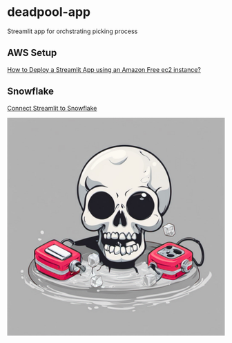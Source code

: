 # deadpool-app
 
 Streamlit app for orchstrating picking process


 ## AWS Setup
 [How to Deploy a Streamlit App using an Amazon Free ec2 instance?](https://towardsdatascience.com/how-to-deploy-a-streamlit-app-using-an-amazon-free-ec2-instance-416a41f69dc3)

## Snowflake
[Connect Streamlit to Snowflake](https://docs.streamlit.io/knowledge-base/tutorials/databases/snowflake)

![The Arbiter](arbiter.jpg)
